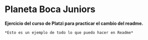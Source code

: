 # Planeta Boca Juniors
**Ejercicio del curso de Platzi para practicar el cambio del readme.**

	*Esto es un ejemplo de todo lo que puedo hacer en Readme*
